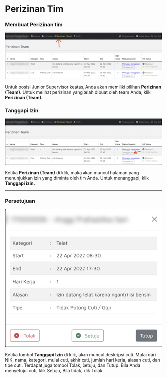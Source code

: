 # Perizinan Tim

### Membuat Perizinan tim

![](<../.gitbook/assets/Untitled design (7).png>)

Untuk posisi Junior Supervisor keatas, Anda akan memiliki pilihan **Perizinan (Team)**. Untuk melihat perizinan yang telah dibuat oleh team Anda, klik **Perizinan (Team).**

### Tanggapi Izin

![](<../.gitbook/assets/Untitled design (8).png>)

Ketika **Perizinan (Team)** di klik, maka akan muncul halaman yang menunjukkan izin yang diminta oleh tim Anda. Untuk menanggapi, klik **Tanggapi izin.**

****

### Persetujuan

![](<../.gitbook/assets/Untitled design (4).png>)

Ketika tombol **Tanggapi Izin** di klik, akan muncul deskripsi cuti. Mulai dari NIK, nama, kategori, mulai cuti, akhir cuti, jumlah hari kerja, alasan cuti, dan tipe cuti. Terdapat juga tombol Tolak, Setuju, dan Tutup. Bila Anda menyetujui cuti, klik Setuju, Bila tidak, klik Tolak.&#x20;
